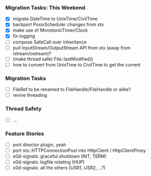 
### Migration Tasks: This Weekend

- [x] migrate DateTime to UnixTime/CivilTime
- [x] backport PosixScheduler changes from stx
- [x] make use of MonotonicTimer/Clock
- [x] fix logging
- [ ] compose SafeCall over inheritance
- [ ] pull InputStream/OutputStream API from stx (away from istream/ostream)?
- [ ] (make thread safe) File::lastModified()
- [ ] how to convert from UnixTime to CivilTime to get the current

### Migration Tasks

- [ ] FileRef to be renamed to FileHandle/FileHandle or alike?
- [ ] revive threading

### Thread Safety

- [ ] ...

###  Feature Stories

- [ ] port director plugin, yeah
- [ ] port stx::HTTPConnectionPool into HttpClient / HttpClientProxy
- [ ] x0d-signals: graceful shutdown (INT, TERM)
- [ ] x0d-signals: logfile rotating (HUP)
- [ ] x0d-signals: all the others (USR1, USR2, ...?)
